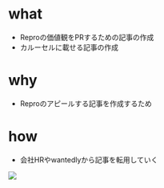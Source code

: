# what
- Reproの価値観をPRするための記事の作成
- カルーセルに載せる記事の作成

# why
- Reproのアピールする記事を作成するため

# how
- 会社HRやwantedlyから記事を転用していく

![](https://github.com/komoshun/Employer-Branding/20190509/path/to/blob/master/185023_512379895503514_1000440019_n.jpg?raw-true)
